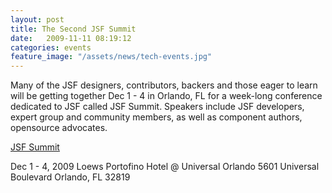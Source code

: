 ```yaml
---
layout: post
title: The Second JSF Summit
date:   2009-11-11 08:19:12
categories: events
feature_image: "/assets/news/tech-events.jpg"
---
```


Many of the JSF designers, contributors, backers and those eager to learn will be getting together Dec 1 - 4 in Orlando, FL for a week-long conference dedicated to JSF called JSF Summit. Speakers include JSF developers, expert group and community members, as well as component authors, opensource advocates.

<!-- more -->

[JSF Summit](http://jsfsummit.com/)

Dec 1 - 4, 2009
Loews Portofino Hotel @ Universal Orlando
5601 Universal Boulevard
Orlando, FL 32819